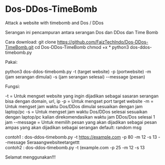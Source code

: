 # Dos-DDos-TimeBomb
Attack a website with timebomb and Dos / DDos

Serangan ini pencampuran antara serangan Dos dan DDos dan Time Bomb

Cara download:
git clone https://github.com/FaizTechIndo/Dos-DDos-TimeBomb.git
cd Dos-DDos-TimeBomb
chmod +x *
python3 dos-ddos-timebomb.py

Pakai: 

python3 dos-ddos-timebomb.py -t (target website) -p (portwebsite) -m (jam serangan dimulai) -s (jam serangan selesai) --message (pesan)

Fungsi:

-t  =  Untuk mengset website yang ingin dijadikan sebagai sasaran serangan bisa dengan domain, url, ip
-p  =  Untuk mengset port target website
-m  =  Untuk mengset jam waktu Dos/DDos dimulai sesuaikan dengan jam laptop/pc
-s  =  Untuk mengset jam waktu Dos/DDos selesai sesuaikan dengan laptop/pc kalian direkomendasikan waktu jam DDos/Dos selesai 1 jam
--message =  Untuk memilih pesan yang akan dijadikan sebagai pesan ampas yang akan dijadikan sebagai serangan default: random msg    
                                                                                                                                     
contoh1 : dos-ddos-timebomb.py -t https://example.com -p 80 -m 12 -s 13 --message Seraaangwebsiteetargettt                           
contoh2 : dos-ddos-timebomb.py -t (example.com -p 25 -m 12 -s 13                                                                     
                                                                                                                                     
Selamat menggunakan!!!
